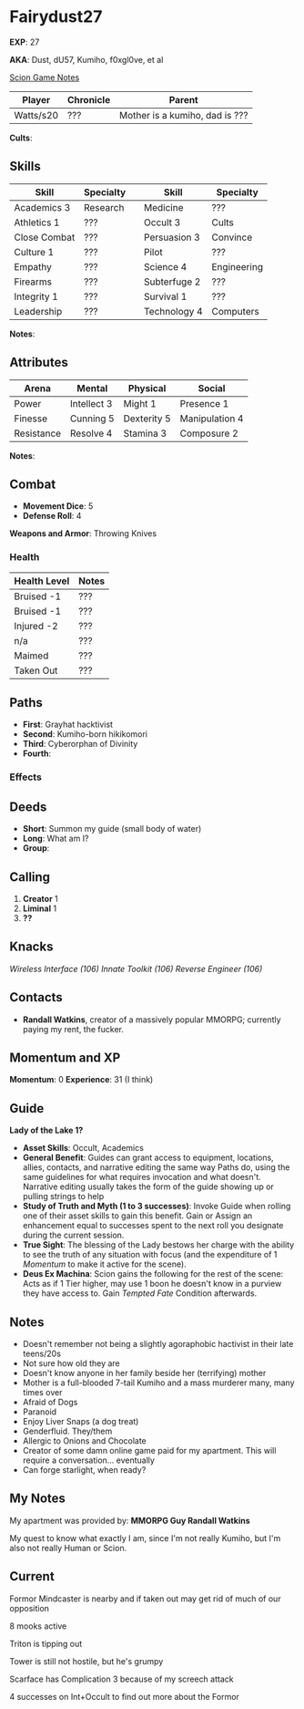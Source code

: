 # Fairydust27

**EXP**: 27

**AKA**: Dust, dU57, Kumiho, f0xgl0ve, et al

[Scion Game Notes](scion_game_notes.md)

Player    | Chronicle | Parent
--------- | --------- | ------------------------------
Watts/s20 | ???       | Mother is a kumiho, dad is ???

**Cults**:

## Skills

Skill        | Specialty |     | Skill        | Specialty
------------ | --------- | --- | ------------ | -----------
Academics 3  | Research  |     | Medicine     | ???
Athletics 1  | ???       |     | Occult 3     | Cults
Close Combat | ???       |     | Persuasion 3 | Convince
Culture 1    | ???       |     | Pilot        | ???
Empathy      | ???       |     | Science 4    | Engineering
Firearms     | ???       |     | Subterfuge 2 | ???
Integrity 1  | ???       |     | Survival 1   | ???
Leadership   | ???       |     | Technology 4 | Computers

**Notes**:

## Attributes

Arena      | Mental      | Physical    | Social
---------- | ----------- | ----------- | --------------
Power      | Intellect 3 | Might 1     | Presence 1
Finesse    | Cunning 5   | Dexterity 5 | Manipulation 4
Resistance | Resolve 4   | Stamina 3   | Composure 2

**Notes**:

## Combat

- **Movement Dice**: 5
- **Defense Roll**: 4

**Weapons and Armor**: Throwing Knives

### Health

Health Level | Notes
------------ | ---
Bruised -1   | ???
Bruised -1   | ???
Injured -2   | ???
n/a          | ???
Maimed       | ???
Taken Out    | ???

## Paths

- **First**: Grayhat hacktivist
- **Second**: Kumiho-born hikikomori
- **Third**: Cyberorphan of Divinity
- **Fourth**:

### Effects

## Deeds

- **Short**: Summon my guide (small body of water)
- **Long**: What am I?
- **Group**:

## Calling

1. **Creator** 1
2. **Liminal** 1
3. **??**

## Knacks

_Wireless Interface (106)_ _Innate Toolkit (106)_ _Reverse Engineer (106)_

## Contacts

- **Randall Watkins**, creator of a massively popular MMORPG; currently paying my rent, the fucker.

## Momentum and XP

**Momentum**: 0 **Experience**: 31 (I think)

## Guide

**Lady of the Lake 1?**

- **Asset Skills**: Occult, Academics
- **General Benefit**: Guides can grant access to equipment, locations, allies, contacts, and narrative editing the same way Paths do, using the same guidelines for what requires invocation and what doesn't. Narrative editing usually takes the form of the guide showing up or pulling strings to help
- **Study of Truth and Myth (1 to 3 successes)**: Invoke Guide when rolling one of their asset skills to gain this benefit. Gain or Assign an enhancement equal to successes spent to the next roll you designate during the current session.
- **True Sight**: The blessing of the Lady bestows her charge with the ability to see the truth of any situation with focus (and the expenditure of 1 _Momentum_ to make it active for the scene).
- **Deus Ex Machina**: Scion gains the following for the rest of the scene: Acts as if 1 Tier higher, may use 1 boon he doesn't know in a purview they have access to. Gain _Tempted Fate_ Condition afterwards.

## Notes

- Doesn't remember not being a slightly agoraphobic hactivist in their late teens/20s
- Not sure how old they are
- Doesn't know anyone in her family beside her (terrifying) mother
- Mother is a full-blooded 7-tail Kumiho and a mass murderer many, many times over
- Afraid of Dogs
- Paranoid
- Enjoy Liver Snaps (a dog treat)
- Genderfluid. They/them
- Allergic to Onions and Chocolate
- Creator of some damn online game paid for my apartment. This will require a conversation... eventually
- Can forge starlight, when ready?

## My Notes

My apartment was provided by: **MMORPG Guy Randall Watkins**

My quest to know what exactly I am, since I'm not really Kumiho, but I'm also not really Human or Scion.

## Current

Formor Mindcaster is nearby and if taken out may get rid of much of our opposition

8 mooks active

Triton is tipping out

Tower is still not hostile, but he's grumpy

Scarface has Complication 3 because of my screech attack

4 successes on Int+Occult to find out more about the Formor